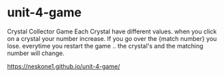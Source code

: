 # unit-4-game
Crystal Collector Game
Each Crystal have different values. when you click on a crystal your number increase. If you go over the {match number} you lose. everytime you restart the game .. the crystal's and the matching number will change.

https://neskone1.github.io/unit-4-game/
